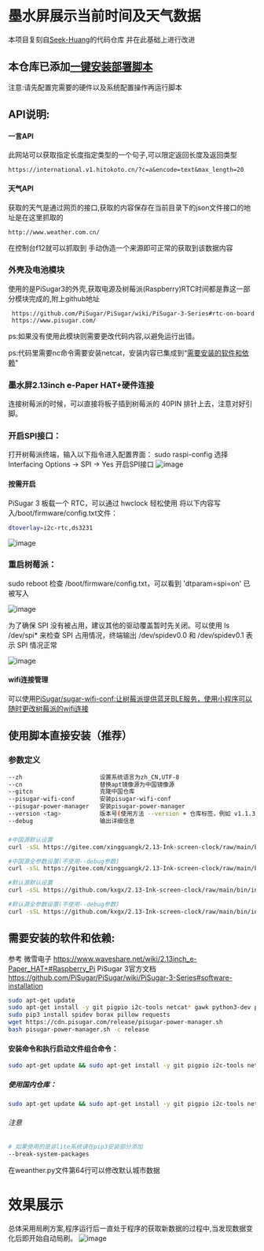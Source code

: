 # 墨水屏展示当前时间及天气数据

本项目复刻自[Seek-Huang](https://github.com/Seek-Huang/2.13-Ink-screen-clock)的代码仓库
并在此基础上进行改进

## 本仓库已添加[一键安装部署脚本](https://github.com/kxgx/2.13-Ink-screen-clock#%E4%BD%BF%E7%94%A8%E8%84%9A%E6%9C%AC%E7%9B%B4%E6%8E%A5%E5%AE%89%E8%A3%85%E6%8E%A8%E8%8D%90)
注意:请先配置完需要的硬件以及系统配置操作再运行脚本

## API说明:

#### 一言API
此网站可以获取指定长度指定类型的一个句子,可以限定返回长度及返回类型 
    
    https://international.v1.hitokoto.cn/?c=a&encode=text&max_length=20

#### 天气API
获取的天气是通过网页的接口,获取的内容保存在当前目录下的json文件接口的地址是在这里抓取的 
    
    http://www.weather.com.cn/
    
在控制台f12就可以抓取到
手动伪造一个来源即可正常的获取到该数据内容

### 外壳及电池模块
使用的是PiSugar3的外壳,获取电源及树莓派(Raspberry)RTC时间都是靠这一部分模块完成的,附上github地址
    
     https://github.com/PiSugar/PiSugar/wiki/PiSugar-3-Series#rtc-on-board
     https://www.pisugar.com/
ps:如果没有使用此模块则需要更改代码内容,以避免运行出错。

ps:代码里需要nc命令需要安装netcat，安装内容已集成到“[需要安装的软件和依赖](https://github.com/kxgx/2.13-Ink-screen-clock#%E9%9C%80%E8%A6%81%E5%AE%89%E8%A3%85%E7%9A%84%E8%BD%AF%E4%BB%B6%E5%92%8C%E4%BE%9D%E8%B5%96)"
     
### 墨水屏2.13inch e-Paper HAT+硬件连接
连接树莓派的时候，可以直接将板子插到树莓派的 40PIN 排针上去，注意对好引脚。

### 开启SPI接口：
打开树莓派终端，输入以下指令进入配置界面：
sudo raspi-config
选择Interfacing Options -> SPI -> Yes 开启SPI接口
![image](https://www.waveshare.net/w/upload/1/1e/RPI_open_spi.png)

#### 按需开启
PiSugar 3 板载一个 RTC，可以通过 hwclock 轻松使用
将以下内容写入/boot/firmware/config.txt文件：
```Bash
dtoverlay=i2c-rtc,ds3231
```
![image](https://raw.github.com/kxgx/2.13-Ink-screen-clock/main/pic/1.png)

### 重启树莓派：
sudo reboot
检查 /boot/firmware/config.txt，可以看到 'dtparam=spi=on' 已被写入

![image](https://www.waveshare.net/w/upload/4/46/RPI_open_spi_1.jpg)

为了确保 SPI 没有被占用，建议其他的驱动覆盖暂时先关闭。可以使用 ls /dev/spi* 来检查 SPI 占用情况，终端输出 /dev/spidev0.0 和 /dev/spidev0.1 表示 SPI 情况正常

![image](https://www.waveshare.net/w/upload/a/a0/RPI_open_spi_2.jpg)

#### wifi连接管理
可以使用[PiSugar/sugar-wifi-conf:让树莓派提供蓝牙BLE服务，使用小程序可以随时更改树莓派的wifi连接
](https://github.com/PiSugar/PiSugar/wiki/PiSugar-WiFi-config#sugar-wifi-conf)
## 使用脚本直接安装（推荐）
### 参数定义
```Bash
--zh                      设置系统语言为zh_CN,UTF-8
--cn                      替换apt镜像源为中国镜像源
--gitcn                   克隆中国仓库
--pisugar-wifi-conf       安装pisugar-wifi-conf
--pisugar-power-manager   安装pisugar-power-manager
--version <tag>           版本号(使用方法 --version + 仓库标签，例如 v1.1.3 ,可以是主仓库main)
--debug                   输出详细信息
```
### 
```Bash
#中国源默认设置
curl -sSL https://gitee.com/xingguangk/2.13-Ink-screen-clock/raw/main/bin/install.sh | sudo bash
```
```Bash
#中国源全参数设置(不使用--debug参数)
curl -sSL https://gitee.com/xingguangk/2.13-Ink-screen-clock/raw/main/bin/install.sh | sudo bash -s -- --zh --cn --gitcn --pisugar-power-manager --pisugar-wifi-conf --version <tag>
```
```Bash
#默认源默认设置
curl -sSL https://github.com/kxgx/2.13-Ink-screen-clock/raw/main/bin/install.sh | sudo bash
```
```Bash
#默认源全参数设置(不使用--debug参数)
curl -sSL https://github.com/kxgx/2.13-Ink-screen-clock/raw/main/bin/install.sh | sudo bash -s -- --zh --cn --gitcn --pisugar-power-manager --pisugar-wifi-conf --version <tag>
```

## 需要安装的软件和依赖:
参考
微雪电子 https://www.waveshare.net/wiki/2.13inch_e-Paper_HAT+#Raspberry_Pi
PiSugar 3官方文档 https://github.com/PiSugar/PiSugar/wiki/PiSugar-3-Series#software-installation
```Bash
sudo apt-get update
sudo apt-get install -y git pigpio i2c-tools netcat* gawk python3-dev python3-pip python3-pil python3-numpy python3-gpiozero python3-pigpio build-essential
sudo pip3 install spidev borax pillow requests
wget https://cdn.pisugar.com/release/pisugar-power-manager.sh
bash pisugar-power-manager.sh -c release
```
#### 安装命令和执行启动文件组合命令：
```Bash
sudo apt-get update && sudo apt-get install -y git pigpio i2c-tools netcat* gawk python3-dev python3-pip python3-pil python3-numpy python3-gpiozero python3-pigpio build-essential && sudo pip3 install spidev borax pillow requests && wget https://cdn.pisugar.com/release/pisugar-power-manager.sh && bash pisugar-power-manager.sh -c release && cd ~/ && git clone https://github.com/kxgx/2.13-Ink-screen-clock.git && cd ~/2.13-Ink-screen-clock/bin/ && sudo chmod +x start.sh && sudo ./start.sh
```
##### 使用国内仓库：
```Bash
sudo apt-get update && sudo apt-get install -y git pigpio i2c-tools netcat* gawk python3-dev python3-pip python3-pil python3-numpy python3-gpiozero python3-pigpio build-essential && sudo pip3 install spidev borax pillow requests && sudo pip3 install spidev borax pillow requests --break-system-packages && wget https://cdn.pisugar.com/release/pisugar-power-manager.sh && bash pisugar-power-manager.sh -c release && cd ~/ && git clone https://gitee.com/xingguangk/2.13-Ink-screen-clock.git && cd ~/2.13-Ink-screen-clock/bin/ && sudo chmod +x start.sh && sudo ./start.sh
```
###### 注意
```Bash
# 如果使用的是非lite系统请在pip3安装部分添加
--break-system-packages
```
在weanther.py文件第64行可以修改默认城市数据
# 效果展示
总体采用局刷方案,程序运行后一直处于程序的获取新数据的过程中,当发现数据变化后即开始自动局刷。
![image](https://github.com/kxgx/2.13-Ink-screen-clock/raw/main/pic/1736749257603.jpg)
